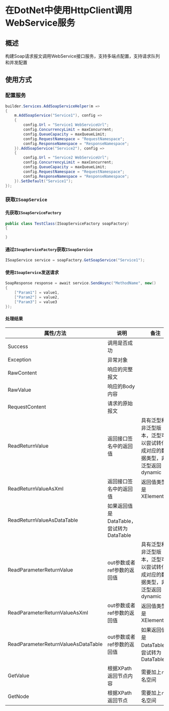 ﻿# 在DotNet中使用HttpClient调用WebService服务

## 概述

构建Soap请求报文调用WebService接口服务，支持多端点配置，支持请求队列和并发配置

## 使用方式

### 配置服务
```csharp
builder.Services.AddSoapServiceHelper(m =>
{
    m.AddSoapService("Service1"), config =>
    {
        config.Url = "Service1 WebServiceUrl";
        config.ConcurrencyLimit = maxConcurrent;
        config.QueueCapacity = maxQueueLimit;
        config.RequestNamespace = "RequestNamespace";
        config.ResponseNamespace = "ResponseNamespace";
    }).AddSoapService("Service2"), config =>
    {
        config.Url = "Service2 WebServiceUrl";
        config.ConcurrencyLimit = maxConcurrent;
        config.QueueCapacity = maxQueueLimit;
        config.RequestNamespace = "RequestNamespace";
        config.ResponseNamespace = "ResponseNamespace";
    }).SetDefault("Service1");
});
```

### 获取`ISoapService`
#### 先获取`ISoapServiceFactory`
```csharp
public class TestClass(ISoapServiceFactory soapFactory)
{

}
```
#### 通过`ISoapServiceFactory`获取`ISoapService`
```csharp
ISoapService service = soapFactory.GetSoapService("Service1");
```

#### 使用`ISoapService`发送请求
```csharp
SoapResponse response = await service.SendAsync("MethodName", new()
{
    ["Param1"] = value1,
    ["Param2"] = value2,
    ["Param3"] = value3
});
```
#### 处理结果
|属性/方法|说明|备注|
|-|-|-|
|Success|调用是否成功
|Exception|异常对象
|RawContent|响应的完整报文
|RawValue|响应的Body内容
|RequestContent|请求的原始报文
|ReadReturnValue|返回接口签名中的返回值|具有泛型和非泛型版本，泛型可以尝试转化成对应的数据类型，非泛型返回dynamic
|ReadReturnValueAsXml|返回接口签名中的返回值|返回值类型是XElement?
|ReadReturnValueAsDataTable|如果返回值是DataTable，尝试转为DataTable
|ReadParameterReturnValue|out参数或者ref参数的返回值|具有泛型和非泛型版本，泛型可以尝试转化成对应的数据类型，非泛型返回dynamic
|ReadParameterReturnValueAsXml|out参数或者ref参数的返回值|返回值类型是XElement?
|ReadParameterReturnValueAsDataTable|out参数或者ref参数的返回值|如果返回值是DataTable，尝试转为DataTable
|GetValue|根据XPath返回节点内容|需要加上`r`命名空间
|GetNode|根据XPath返回节点|需要加上`r`命名空间